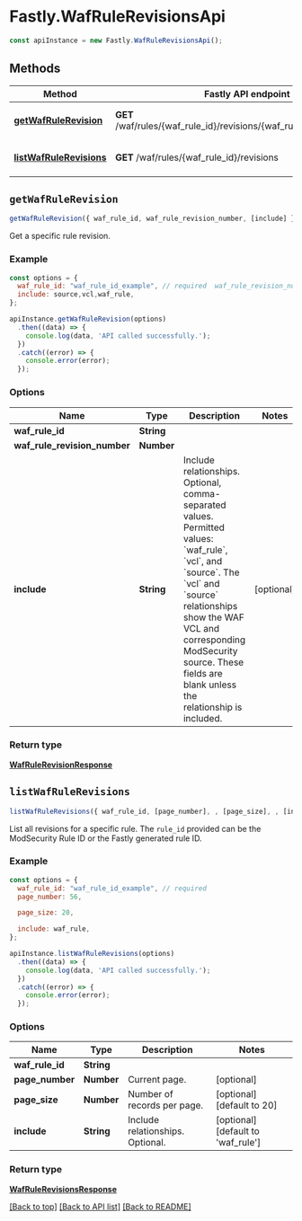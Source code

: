 # Fastly.WafRuleRevisionsApi


```javascript
const apiInstance = new Fastly.WafRuleRevisionsApi();
```
## Methods

Method | Fastly API endpoint | Description
------------- | ------------- | -------------
[**getWafRuleRevision**](WafRuleRevisionsApi.md#getWafRuleRevision) | **GET** /waf/rules/{waf_rule_id}/revisions/{waf_rule_revision_number} | Get a revision of a rule
[**listWafRuleRevisions**](WafRuleRevisionsApi.md#listWafRuleRevisions) | **GET** /waf/rules/{waf_rule_id}/revisions | List revisions for a rule



## `getWafRuleRevision`

```javascript
getWafRuleRevision({ waf_rule_id, waf_rule_revision_number, [include] })
```

Get a specific rule revision.

### Example

```javascript
const options = {
  waf_rule_id: "waf_rule_id_example", // required  waf_rule_revision_number: 56, // required
  include: source,vcl,waf_rule,
};

apiInstance.getWafRuleRevision(options)
  .then((data) => {
    console.log(data, 'API called successfully.');
  })
  .catch((error) => {
    console.error(error);
  });
```

### Options

Name | Type | Description  | Notes
------------- | ------------- | ------------- | -------------
**waf_rule_id** | **String** |  |
**waf_rule_revision_number** | **Number** |  |
**include** | **String** | Include relationships. Optional, comma-separated values. Permitted values: &#x60;waf_rule&#x60;, &#x60;vcl&#x60;, and &#x60;source&#x60;. The &#x60;vcl&#x60; and &#x60;source&#x60; relationships show the WAF VCL and corresponding ModSecurity source. These fields are blank unless the relationship is included.  | [optional]

### Return type

[**WafRuleRevisionResponse**](WafRuleRevisionResponse.md)


## `listWafRuleRevisions`

```javascript
listWafRuleRevisions({ waf_rule_id, [page_number], , [page_size], , [include] })
```

List all revisions for a specific rule. The `rule_id` provided can be the ModSecurity Rule ID or the Fastly generated rule ID.

### Example

```javascript
const options = {
  waf_rule_id: "waf_rule_id_example", // required
  page_number: 56,

  page_size: 20,

  include: waf_rule,
};

apiInstance.listWafRuleRevisions(options)
  .then((data) => {
    console.log(data, 'API called successfully.');
  })
  .catch((error) => {
    console.error(error);
  });
```

### Options

Name | Type | Description  | Notes
------------- | ------------- | ------------- | -------------
**waf_rule_id** | **String** |  |
**page_number** | **Number** | Current page. | [optional]
**page_size** | **Number** | Number of records per page. | [optional] [default to 20]
**include** | **String** | Include relationships. Optional. | [optional] [default to &#39;waf_rule&#39;]

### Return type

[**WafRuleRevisionsResponse**](WafRuleRevisionsResponse.md)


[[Back to top]](#) [[Back to API list]](../../README.md#endpoints)
[[Back to README]](../../README.md)
